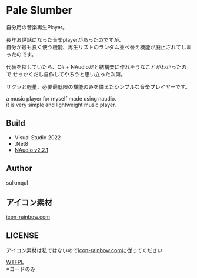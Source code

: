 # Pale Slumber
自分用の音楽再生Player。

長年お世話になった音楽playerがあったのですが、  
自分が最も良く使う機能、再生リストのランダム並べ替え機能が廃止されてしまったのです。

代替を探していたら、C# + NAudioだと結構楽に作れそうなことがわかったので
せっかくだし自作してやろうと思い立った次第。

サクッと軽量、必要最低限の機能のみを備えたシンプルな音楽プレイヤーです。


a music player for myself made using naudio.  
it is very simple and lightweight music player.


## Build
* Visual Studio 2022
* .Net8
* [NAudio v2.2.1](https://github.com/naudio/NAudio)

## Author 
sulkmqul  

## アイコン素材
[icon-rainbow.com](https://icon-rainbow.com/)


## LICENSE
アイコン素材は私ではないので[icon-rainbow.com](https://icon-rainbow.com/)に従ってください  

[WTFPL](http://www.wtfpl.net/)   
※コードのみ
